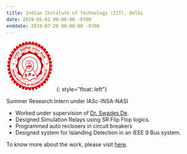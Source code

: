 ```yaml
---
title: Indian Institute of Technology (IIT), Delhi 
date: 2019-05-01 00:00:00 -0700
enddate: 2019-07-29 00:00:00 -0700
---
```

<style type="text/css"> 
.padded img { 
  padding-right: 6em; 
} 
</style>

<img class="padded" src="../images/Indian_Institute_of_Technology_Delhi_Logo.svg.png" width = 120 height=130 style="margin: 1px 10px 1px 1px;">{: style="float: left"}

Summer Research Intern under IASc-INSA-NASI
- Worked under supervision of [Dr. Swades De](https://web.iitd.ac.in/~swadesd/). 
- Designed Simulation Relays using SR Flip Flop logics.
- Programmed auto reclosers in circuit breakers
- Designed system for Islanding Detection in an IEEE 9 Bus system.

To know more about the work, please visit [here](http://reports.ias.ac.in/report/19259/islanding-condition-its-causes-mode-of-origination-and-detection). 
